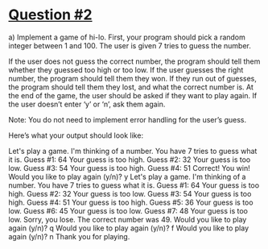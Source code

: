 # [Question #2](https://www.learncpp.com/cpp-tutorial/5-x-chapter-5-comprehensive-quiz/)

a) Implement a game of hi-lo. First, your program should pick a random integer between 1 and 100. The user is given 7 tries to guess the number.

If the user does not guess the correct number, the program should tell them whether they guessed too high or too low. If the user guesses the right number, the program should tell them they won. If they run out of guesses, the program should tell them they lost, and what the correct number is. At the end of the game, the user should be asked if they want to play again. If the user doesn’t enter ‘y’ or ‘n’, ask them again.

Note: You do not need to implement error handling for the user’s guess.

Here’s what your output should look like:

Let's play a game.  I'm thinking of a number.  You have 7 tries to guess what it is.
Guess #1: 64
Your guess is too high.
Guess #2: 32
Your guess is too low.
Guess #3: 54
Your guess is too high.
Guess #4: 51
Correct! You win!
Would you like to play again (y/n)? y
Let's play a game.  I'm thinking of a number.  You have 7 tries to guess what it is.
Guess #1: 64
Your guess is too high.
Guess #2: 32
Your guess is too low.
Guess #3: 54
Your guess is too high.
Guess #4: 51
Your guess is too high.
Guess #5: 36
Your guess is too low.
Guess #6: 45
Your guess is too low.
Guess #7: 48
Your guess is too low.
Sorry, you lose.  The correct number was 49.
Would you like to play again (y/n)? q
Would you like to play again (y/n)? f
Would you like to play again (y/n)? n
Thank you for playing.

